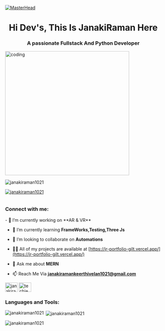 [![MasterHead](https://user-images.githubusercontent.com/74038190/241765440-80728820-e06b-4f96-9c9e-9df46f0cc0a5.gif)]([https://rishavchanda.io](https://dev-jr.vercel.app/))
<h1 align="center">Hi Dev's, This Is  JanakiRaman Here</h1>
<h3 align="center">A passionate Fullstack And Python Developer</h3>
<img allign="center" alt="coding" width=400 src = "https://cdn.dribbble.com/users/1708950/screenshots/4188877/developer_med.gif">

<p align="left"> <img src="https://komarev.com/ghpvc/?username=janakiraman1021&label=Profile%20views&color=0e75b6&style=flat" alt="janakiraman1021" /> </p>

<p align="left"> <a href="https://github.com/ryo-ma/github-profile-trophy"><img src="https://github-profile-trophy.vercel.app/?username=janakiraman1021" alt="janakiraman1021" /></a> </p>

<p align="left"> <a href="https://twitter.com/" target="blank"><img src="https://img.shields.io/twitter/follow/?logo=twitter&style=for-the-badge" alt="" /></a> </p>


<h3 align="left">Connect with me:</h3>
- 🔭 I’m currently working on **AR & VR**

- 🌱 I’m currently learning **FrameWorks,Testing,Three Js**

- 👯 I’m looking to collaborate on **Automations**

- 👨‍💻 All of my projects are available at [https://jr-portfolio-gilt.vercel.app/](https://jr-portfolio-gilt.vercel.app/)

- 💬 Ask me about **MERN**

- 📫 Reach Me Via **janakiramankeerthivelan1021@gmail.com**


<p align="left">
<a href="linkedin.com/in/janakiraman-k-28a45a257/" target="blank"><img align="center" src="https://pbs.twimg.com/profile_images/1661161645857710081/6WtDIesg_400x400.png" alt="janakiraman k" height="30" width="40" /></a>
<a href="https://instagram.com/techie_jr" target="blank"><img align="center" src="https://i.pinimg.com/736x/17/c3/2e/17c32e3a283a20c9f8225a25d50666ff.jpg" alt="techie_jr_21" height="30" width="40" /></a>
</p>

<h3 align="left">Languages and Tools:</h3>


<p><img align="left" src="https://github-readme-stats.vercel.app/api/top-langs?username=janakiraman1021&show_icons=true&locale=en&layout=compact" alt="janakiraman1021" /></p>

<p>&nbsp;<img align="center" src="https://github-readme-stats.vercel.app/api?username=janakiraman1021&show_icons=true&locale=en" alt="janakiraman1021" /></p>

<p><img align="center" src="https://github-readme-streak-stats.herokuapp.com/?user=janakiraman1021&" alt="janakiraman1021" /></p>
